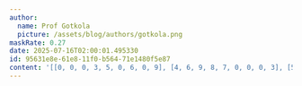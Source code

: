 ```yaml
---
author:
  name: Prof Gotkola
  picture: /assets/blog/authors/gotkola.png
maskRate: 0.27
date: 2025-07-16T02:00:01.495330
id: 95631e8e-61e8-11f0-b564-71e1480f5e87
content: '[[0, 0, 0, 3, 5, 0, 6, 0, 9], [4, 6, 9, 8, 7, 0, 0, 0, 3], [5, 2, 3, 9, 0, 1, 7, 4, 0], [9, 3, 2, 0, 0, 6, 5, 8, 1], [0, 5, 7, 0, 1, 0, 9, 3, 4], [1, 8, 4, 5, 0, 9, 2, 0, 6], [7, 1, 6, 4, 2, 3, 8, 9, 0], [0, 4, 8, 1, 9, 5, 3, 6, 0], [3, 9, 0, 6, 8, 7, 4, 1, 2]]'
---
```

